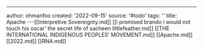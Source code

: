 ---
author: ohmanfoo
created: '2022-09-15'
source: '#todo'
tags: ''
title: Apache
---[[Interpretive Sovereignty.md]]
[[i promised brando i would not touch his oscar’ the secret life of sacheen littlefeather.md]]
[[THE INTERNATIONAL INDIGENOUS PEOPLES’ MOVEMENT.md]]
[[Apache.md]]
[[2022.md]]
[[RNA.md]]

